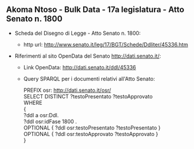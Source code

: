 ## Akoma Ntoso - Bulk Data - 17a legislatura - Atto Senato n. 1800 ##

* Scheda del Disegno di Legge - Atto Senato n. 1800:
	* http url: http://www.senato.it/leg/17/BGT/Schede/Ddliter/45336.htm

* Riferimenti al sito OpenData del Senato http://dati.senato.it/:
	* Link OpenData: http://dati.senato.it/ddl/45336
	* Query SPARQL per i documenti relativi all'Atto Senato:

        PREFIX osr: <http://dati.senato.it/osr/>  
		SELECT DISTINCT ?testoPresentato ?testoApprovato  
		WHERE  
		{  
		    ?ddl a osr:Ddl.  
		    ?ddl osr:idFase 1800 .  
		    OPTIONAL { ?ddl osr:testoPresentato ?testoPresentato }  
		    OPTIONAL { ?ddl osr:testoApprovato ?testoApprovato }  
		}
		